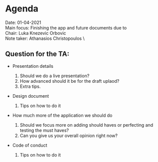 # Agenda
Date: 01-04-2021 \
Main focus: Finishing the app and future documents due to \
Chair: Luka Knezevic Orbovic \
Note taker: Athanasios Christopoulos \

## Question for the TA:

* Presentation details
	1. Should we do a live presentation?
	2. How advanced should it be for the draft uplaod?
	3. Extra tips.

* Design document
	1. Tips on how to do it

* How much more of the application we should do
	1. Should we focus more on adding should haves or perfecting and testing the must haves?
	2. Can you give us your overall opinion right now?

* Code of conduct
	1. Tips on how to do it
